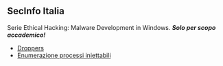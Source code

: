 ## SecInfo Italia ##
Serie Ethical Hacking: Malware Development in Windows.
***Solo per scopo accademico!***

- [Droppers](lezione1_payload_text.md)
- [Enumerazione processi iniettabili](lezione2_enumerazione_processi.md)
